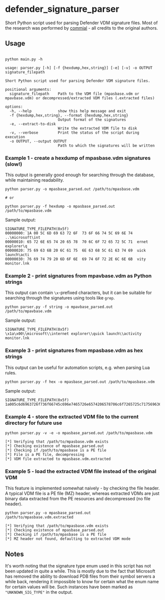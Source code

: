 # defender_signature_parser
Short Python script used for parsing Defender VDM signature files. Most of the research was performed by [commial](https://github.com/commial/experiments/tree/master/windows-defender/VDM) - all credits to the original authors.

## Usage

```

python main.py -h

usage: parser.py [-h] [-f {hexdump,hex,string}] [-e] [-v] -o OUTPUT signature_filepath

Short Python script used for parsing Defender VDM signature files.

positional arguments:
  signature_filepath    Path to the VDM file (mpasbase.vdm or mpavbase.vdm) or decompressed/extracted VDM files (.extracted files)

options:
  -h, --help            show this help message and exit
  -f {hexdump,hex,string}, --format {hexdump,hex,string}
                        Output format of the signatures
  -e, --extract-to-disk
                        Write the extracted VDM file to disk
  -v, --verbose         Print the status of the script during execution
  -o OUTPUT, --output OUTPUT
                        Path to which the signatures will be written

```

### Example 1 - create a hexdump of mpasbase.vdm signatures (slow!)

This output is generally good enough for searching through the database, while maintaining readability.

```
python parser.py -o mpasbase_parsed.out /path/to/mpasbase.vdm

# or

python parser.py -f hexdump -o mpasbase_parsed.out /path/to/mpasbase.vdm
```

Sample output:

```
SIGNATURE_TYPE_FILEPATH(0x5f)
00000000: 1A 00 5C 6D 69 63 72 6F  73 6F 66 74 5C 69 6E 74  ..\microsoft\int
00000010: 65 72 6E 65 74 20 65 78  70 6C 6F 72 65 72 5C 71  ernet explorer\q
00000020: 75 69 63 6B 20 6C 61 75  6E 63 68 5C 61 63 74 69  uick launch\acti
00000030: 76 69 74 79 20 6D 6F 6E  69 74 6F 72 2E 6C 6E 6B  vity monitor.lnk
```

### Example 2 - print signatures from mpavbase.vdm as Python strings

This output can contain `\x`-prefixed characters, but it can be suitable for searching through the signatures using tools like `grep`.

```
python parser.py -f string -o mpavbase_parsed.out /path/to/mpavbase.vdm
```

Sample output:

```
SIGNATURE_TYPE_FILEPATH(0x5f)
\x1a\x00\\microsoft\\internet explorer\\quick launch\\activity monitor.lnk
```

### Example 3 - print signatures from mpasbase.vdm as hex strings

This output can be useful for automation scripts, e.g. when parsing Lua rules.

```
python parser.py -f hex -o mpasbase_parsed.out /path/to/mpasbase.vdm
```

Sample output:

```
SIGNATURE_TYPE_FILEPATH(0x5f)
1a005c6d6963726f736f66745c696e7465726e6574206578706c6f7265725c717569636b206c61756e63685c6163746976697479206d6f6e69746f722e6c6e6b
```

### Example 4 - store the extracted VDM file to the current directory for future use

```
python parser.py -v -e -o mpasbase_parsed.out /path/to/mpasbase.vdm

[*] Verifying that /path/to/mpasbase.vdm exists
[*] Checking existence of mpasbase_parsed.out
[*] Checking if /path/to/mpasbase is a PE file
[*] File is a PE file, decompressing
[*] VDM file extracted to mpasbase.vdm.extracted
```

### Example 5 - load the extracted VDM file instead of the original VDM

This feature is implemented somewhat naively - by checking the file header. A typical VDM file is a PE file (MZ) header, whereas extracted VDMs are just binary data extracted from the PE resources and decompressed (no file header).

```
python parser.py -o mpasbase_parsed.out /path/to/mpasbase.vdm.extracted

[*] Verifying that /path/to/mpasbase.vdm exists
[*] Checking existence of mpasbase_parsed.out
[*] Checking if /path/to/mpasbase is a PE file
[*] MZ header not found, defaulting to extracted VDM mode
```

## Notes

It's worth noting that the signature type enum used in this script has not been updated in quite a while. This is mostly due to the fact that Microsoft has removed the ability to download PDB files from their symbol servers a while back, rendering it impossible to know for certain what the enum name for certain values will be. Such instances have been marked as `"UNKNOWN_SIG_TYPE"` in the output.

